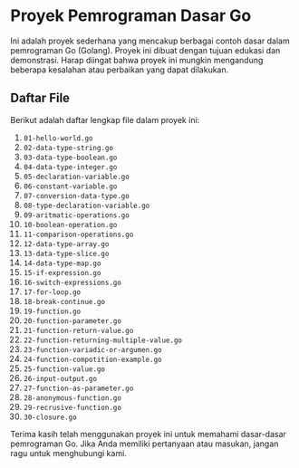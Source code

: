 # Proyek Pemrograman Dasar Go

Ini adalah proyek sederhana yang mencakup berbagai contoh dasar dalam pemrograman Go (Golang). Proyek ini dibuat dengan tujuan edukasi dan demonstrasi. Harap diingat bahwa proyek ini mungkin mengandung beberapa kesalahan atau perbaikan yang dapat dilakukan.

## Daftar File

Berikut adalah daftar lengkap file dalam proyek ini:

1. `01-hello-world.go`
2. `02-data-type-string.go`
3. `03-data-type-boolean.go`
4. `04-data-type-integer.go`
5. `05-declaration-variable.go`
6. `06-constant-variable.go`
7. `07-conversion-data-type.go`
8. `08-type-declaration-variable.go`
9. `09-aritmatic-operations.go`
10. `10-boolean-operation.go`
11. `11-comparison-operations.go`
12. `12-data-type-array.go`
13. `13-data-type-slice.go`
14. `14-data-type-map.go`
15. `15-if-expression.go`
16. `16-switch-expressions.go`
17. `17-for-loop.go`
18. `18-break-continue.go`
19. `19-function.go`
20. `20-function-parameter.go`
21. `21-function-return-value.go`
22. `22-function-returning-multiple-value.go`
23. `23-function-variadic-or-argumen.go`
24. `24-function-compotition-example.go`
25. `25-function-value.go`
26. `26-input-output.go`
27. `27-function-as-parameter.go`
28. `28-anonymous-function.go`
29. `29-recrusive-function.go`
30. `30-closure.go`


Terima kasih telah menggunakan proyek ini untuk memahami dasar-dasar pemrograman Go. Jika Anda memiliki pertanyaan atau masukan, jangan ragu untuk menghubungi kami.
